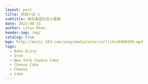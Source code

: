 ```yaml
---
layout: post
title: 烘焙小记 1
subtitle: 奥利奥纽约芝士蛋糕
date: 2023-08-15
author: Lotus Moon
header-img: img/
catalog: true
bgm: http://music.163.com/song/media/outer/url?id=26966450.mp3
tags:
  - Bake Diary
  - Oreo
  - New York Cheese Cake
  - Cheese Cake
  - Cheese
  - Cake
---
```


